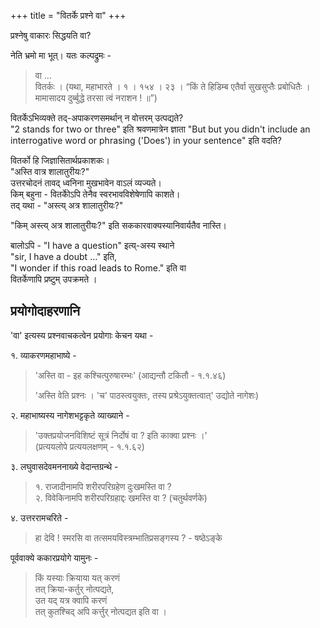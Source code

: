 +++
title = "वितर्के प्रश्ने वा"
+++

प्रश्नेषु वाकारः सिद्धयति वा?

नेति भ्रमो मा भूत्। यतः कल्पद्रुमः -

> वा …  
> वितर्कः । (यथा, महाभारते । १ । १५४ । २३ ।
“किं ते हिडिम्ब एतैर्वा सुखसुप्तैः प्रबोधितैः ।
मामासादय दुर्ब्बुद्धे तरसा त्वं नराशन ! ॥”)

वितर्केऽभिव्यक्ते तद्-अपाकरणसमर्थान् न वोत्तरम् उत्पद्यते?  
"2 stands for two or three" इति श्रवणमात्रेन ज्ञाता "But but you didn't include an interrogative word or phrasing ('Does') in your sentence" इति वदति?

वितर्को हि जिज्ञासितार्थप्रकाशकः।  
"अस्ति वात्र शालातुरीयः?"  
उत्तरचोदनं तावद् ध्वनिना मुखभावेन वाऽलं व्यज्यते।   
किम् बहुना - वितर्कोेऽपि तेनैव स्वरभावविशेषेणापि काशते।  
तद् यथा - "अस्त्य् अत्र शालातुरीयः?"

"किम् अस्त्य् अत्र शालातुरीयः?" इति सककारवाक्यस्यानिवार्यतैव नास्ति।

बालोऽपि - "I have a question" इत्य्-अस्य स्थाने  
"sir, I have a doubt …" इति,  
"I wonder if this road leads to Rome." इति वा  
वितर्केणापि प्रष्टुम् उपक्रमते  ।  


## प्रयोगोदाहरणानि
'वा' इत्यस्य प्रश्नवाचकत्वेन प्रयोगाः केचन यथा -

१. व्याकरणमहाभाष्ये -  

> 'अस्ति वा - इह कश्चित्पुरुषारम्भः' (आद्यन्तौ टकितौ - १.१.४६)  
> 
> 'अस्ति वेति प्रश्नः । 'च' पाठस्त्वयुक्तः, तस्य प्रश्रेऽयुक्तत्वात्' उद्योते नागेशः)

२. महाभाष्यस्य नागेशभट्टकृते व्याख्याने -  

> 'उक्तप्रयोजनविशिष्टं सूत्रं निर्दोषं वा ? इति काक्वा प्रश्नः ।'  
(प्रत्ययलोपे प्रत्ययलक्षणम् - १.१.६२)

३. लघुवासदेवमननाख्ये वेदान्तग्रन्थे -

>१. राजादीनामपि शरीरपरिग्रहेण दुःखमस्ति वा ?  
२. विवेकिनामपि शरीरपरिग्रहाद्दः खमस्ति वा ? (चतुर्थवर्णके)

४. उत्तररामचरिते - 

> हा देवि ! स्मरसि वा तत्समयविस्त्रम्भातिप्रसङ्गस्य ? - षष्ठेऽङ्के

पूर्ववाक्ये ककारप्रयोगे यामुनः -

> किं यस्याः क्रियाया यत् करणं  
तत् क्रिया-कर्तुर् नोत्पद्यते,  
उत यद् यत्र क्वापि करणं  
तत् कुतश्चिद् अपि कर्त्तुर् नोत्पद्यत इति वा ।  


